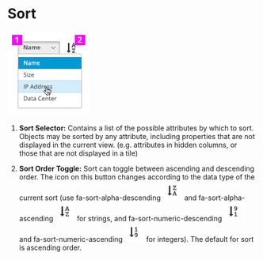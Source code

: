 # Sort

![Image highlighting attribute selector](img/sort_expand.png)

  1. **Sort Selector:** Contains a list of the possible attributes by which to sort. Objects may be sorted by any attribute, including properties that are not displayed in the current view. (e.g. attributes in hidden columns, or those that are not displayed in a tile)

  1. **Sort Order Toggle:** Sort can toggle between ascending and descending order. The icon on this button changes according to the data type of the current sort (use fa-sort-alpha-descending ![Image of sort](img/fa-sort-alpha-desc.png) and fa-sort-alpha-ascending ![Image of sort](img/fa-sort-alpha-asc.png) for strings, and fa-sort-numeric-descending ![Image of sort](img/fa-sort-numeric-desc.png) and fa-sort-numeric-ascending ![Image of sort](img/fa-sort-numeric-asc.png) for integers). The default for sort is ascending order.
